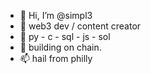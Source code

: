 - 👋 Hi, I’m @simpl3
- 👀 web3 dev / content creator
- 🌱 py - c - sql - js - sol
- 💞️ building on chain. 
- 📫 hail from philly

<!---
coder-zim/coder-zim is a ✨ special ✨ repository because its `README.md` (this file) appears on your GitHub profile.
You can click the Preview link to take a look at your changes.
--->
